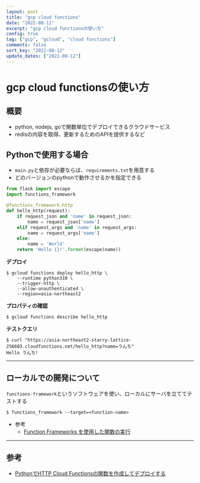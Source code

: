 ```yaml
---
layout: post
title: "gcp cloud functions"
date: "2022-08-11"
excerpt: "gcp cloud functionsの使い方"
config: true
tag: ["gcp", "gcloud", "cloud functions"]
comments: false
sort_key: "2022-08-12"
update_dates: ["2022-08-12"]
---
```


# gcp cloud functionsの使い方

## 概要
 - python, nodejs, goで関数単位でデプロイできるクラウドサービス
 - redisの内容を取得、更新するためのAPIを提供するなど

## Pythonで使用する場合
 - `main.py`と依存が必要ならば、`requirements.txt`を用意する
 - どのバージョンのpythonで動作させるかを指定できる

```python
from flask import escape
import functions_framework

@functions_framework.http
def hello_http(request):
    if request_json and 'name' in request_json:
        name = request_json['name']
    elif request_args and 'name' in request_args:
        name = request_args['name']
    else:
        name = 'World'
    return 'Hello {}!'.format(escape(name))
```

**デプロイ**
```console
$ gcloud functions deploy hello_http \
    --runtime python310 \
    --trigger-http \
    --allow-unauthenticated \
    --region=asia-northeast2
```

**プロパティの確認**
```console
$ gcloud functions describe hello_http
```

**テストクエリ**
```console
$ curl "https://asia-northeast2-starry-lattice-256603.cloudfunctions.net/hello_http?name=うんち"
Hello うんち!
```

---

## ローカルでの開発について
`functions-framework`というソフトウェアを使い、ローカルにサーバを立ててテストする 
 
```console
$ functions_framework --target=<function-name>
```
  
 - 参考
   - [Function Frameworks を使用した関数の実行](https://cloud.google.com/functions/docs/running/function-frameworks)

---

## 参考
 - [PythonでHTTP Cloud Functionsの関数を作成してデプロイする](https://cloud.google.com/functions/docs/create-deploy-http-python)
